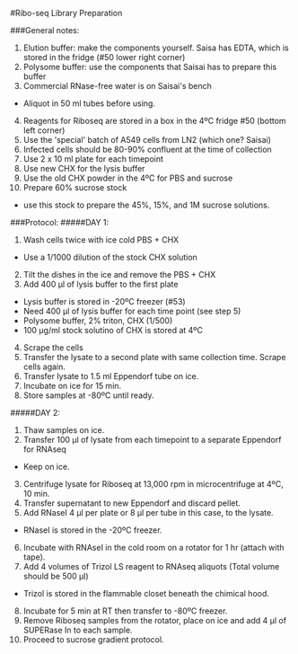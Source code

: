 #Ribo-seq Library Preparation

###General notes:
1. Elution buffer: make the components yourself. Saisa has EDTA, which is stored in the fridge (#50 lower right corner)
2. Polysome buffer: use the components that Saisai has to prepare this buffer
3. Commercial RNase-free water is on Saisai's bench
  * Aliquot in 50 ml tubes before using.
4. Reagents for Riboseq are stored in a box in the 4ºC fridge #50 (bottom left corner)
5. Use the 'special' batch of A549 cells from LN2 (which one? Saisai)
6. Infected cells should be 80-90% confluent at the time of collection
7. Use 2 x 10 ml plate for each timepoint
8. Use new CHX for the lysis buffer
9. Use the old CHX powder in the 4ºC for PBS and sucrose
10. Prepare 60% sucrose stock
  * use this stock to prepare the 45%, 15%, and 1M sucrose solutions.

###Protocol:
#####DAY 1:
1. Wash cells twice with ice cold PBS + CHX
  * Use a 1/1000 dilution of the stock CHX solution
2. Tilt the dishes in the ice and remove the PBS + CHX
3. Add 400 µl of lysis buffer to the first plate
  * Lysis buffer is stored in -20ºC freezer (#53)
  * Need 400 µl of lysis buffer for each time point (see step 5)
  * Polysome buffer, 2% triton, CHX (1/500)
  * 100 µg/ml stock solutino of CHX is stored at 4ºC
4. Scrape the cells
5. Transfer the lysate to a second plate with same collection time. Scrape cells again.
6. Transfer lysate to 1.5 ml Eppendorf tube on ice.
7. Incubate on ice for 15 min.
8. Store samples at -80ºC until ready.

#####DAY 2:
1. Thaw samples on ice.
2. Transfer 100 µl of lysate from each timepoint to a separate Eppendorf for RNAseq
  *  Keep on ice.
3. Centrifuge lysate for Riboseq at 13,000 rpm in microcentrifuge at 4ºC, 10 min.
4. Transfer supernatant to new Eppendorf and discard pellet.
5. Add RNaseI 4 µl per plate or 8 µl per tube in this case, to the lysate.
  * RNaseI is stored in the -20ºC freezer.
6. Incubate with RNAseI in the cold room on a rotator for 1 hr (attach with tape).
7. Add 4 volumes of Trizol LS reagent to RNAseq aliquots (Total volume should be 500 µl)
  * Trizol is stored in the flammable closet beneath the chimical hood.
8. Incubate for 5 min at RT then transfer to -80ºC freezer.
9. Remove Riboseq samples from the rotator, place on ice and add 4 µl of SUPERase In to each sample.
10. Proceed to sucrose gradient protocol.
